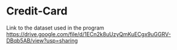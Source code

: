 # Credit-Card

Link to the dataset used in the program
https://drive.google.com/file/d/1ECn2k8uUzyQmKuECgx9uGGRV-DBqb5AB/view?usp=sharing
